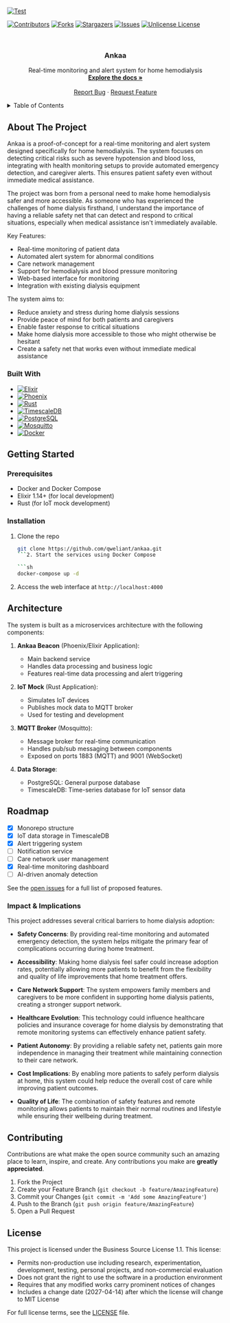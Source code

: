 #

<!-- PROJECT SHIELDS -->
[![Test](https://github.com/qweliant/ankaa/actions/workflows/ci.yml/badge.svg)](https://github.com/qweliant/ankaa/actions/workflows/ci.yml)

[![Contributors][contributors-shield]][contributors-url]
[![Forks][forks-shield]][forks-url]
[![Stargazers][stars-shield]][stars-url]
[![Issues][issues-shield]][issues-url]
[![Unlicense License][license-shield]][license-url]

<!-- PROJECT LOGO -->
<br />
<div align="center">
  <h3 align="center">Ankaa</h3>

  <p align="center">
    Real-time monitoring and alert system for home hemodialysis
    <br />
    <a href="https://github.com/qweliant/ankaa"><strong>Explore the docs »</strong></a>
    <br />
    <br />
    <a href="https://github.com/qweliant/ankaa/issues">Report Bug</a>
    &middot;
    <a href="https://github.com/qweliant/ankaa/issues">Request Feature</a>
  </p>
</div>

<!-- TABLE OF CONTENTS -->
<details>
  <summary>Table of Contents</summary>
  <ol>
    <li>
      <a href="#about-the-project">About The Project</a>
      <ul>
        <li><a href="#built-with">Built With</a></li>
      </ul>
    </li>
    <li>
      <a href="#getting-started">Getting Started</a>
      <ul>
        <li><a href="#prerequisites">Prerequisites</a></li>
        <li><a href="#installation">Installation</a></li>
      </ul>
    </li>
    <li><a href="#architecture">Architecture</a></li>
    <li><a href="#impact--implications">Impact & Implications</a></li>
    <li><a href="#roadmap">Roadmap</a></li>
    <li><a href="#contributing">Contributing</a></li>
    <li><a href="#license">License</a></li>
  </ol>
</details>

<!-- ABOUT THE PROJECT -->

## About The Project

Ankaa is a proof-of-concept for a real-time monitoring and alert system designed specifically for home hemodialysis. The system focuses on detecting critical risks such as severe hypotension and blood loss, integrating with health monitoring setups to provide automated emergency detection, and caregiver alerts. This ensures patient safety even without immediate medical assistance.

The project was born from a personal need to make home hemodialysis safer and more accessible. As someone who has experienced the challenges of home dialysis firsthand, I understand the importance of having a reliable safety net that can detect and respond to critical situations, especially when medical assistance isn't immediately available.

Key Features:

- Real-time monitoring of patient data
- Automated alert system for abnormal conditions
- Care network management
- Support for hemodialysis and blood pressure monitoring
- Web-based interface for monitoring
- Integration with existing dialysis equipment

The system aims to:

- Reduce anxiety and stress during home dialysis sessions
- Provide peace of mind for both patients and caregivers
- Enable faster response to critical situations
- Make home dialysis more accessible to those who might otherwise be hesitant
- Create a safety net that works even without immediate medical assistance

### Built With

- [![Elixir][Elixir-badge]][Elixir-url]
- [![Phoenix][Phoenix-badge]][Phoenix-url]
- [![Rust][Rust-badge]][Rust-url]
- [![TimescaleDB][TimescaleDB-badge]][TimescaleDB-url]
- [![PostgreSQL][PostgreSQL-badge]][PostgreSQL-url]
- [![Mosquitto][Mosquitto-badge]][Mosquitto-url]
- [![Docker][Docker-badge]][Docker-url]

<!-- GETTING STARTED -->

## Getting Started

### Prerequisites

- Docker and Docker Compose
- Elixir 1.14+ (for local development)
- Rust (for IoT mock development)

### Installation

1. Clone the repo

   ````sh
   git clone https://github.com/qweliant/ankaa.git
   ```2. Start the services using Docker Compose

   ```sh
   docker-compose up -d
   ````

2. Access the web interface at `http://localhost:4000`

<!-- ARCHITECTURE -->

## Architecture

The system is built as a microservices architecture with the following components:

1. **Ankaa Beacon** (Phoenix/Elixir Application):

   - Main backend service
   - Handles data processing and business logic
   - Features real-time data processing and alert triggering

2. **IoT Mock** (Rust Application):

   - Simulates IoT devices
   - Publishes mock data to MQTT broker
   - Used for testing and development

3. **MQTT Broker** (Mosquitto):

   - Message broker for real-time communication
   - Handles pub/sub messaging between components
   - Exposed on ports 1883 (MQTT) and 9001 (WebSocket)

4. **Data Storage**:
   - PostgreSQL: General purpose database
   - TimescaleDB: Time-series database for IoT sensor data

<!-- ROADMAP -->

## Roadmap

- [x] Monorepo structure
- [x] IoT data storage in TimescaleDB
- [x] Alert triggering system
- [ ] Notification service
- [ ] Care network user management
- [x] Real-time monitoring dashboard
- [ ] AI-driven anomaly detection

See the [open issues](https://github.com/qweliant/ankaa/issues) for a full list of proposed features.

### Impact & Implications

This project addresses several critical barriers to home dialysis adoption:

- **Safety Concerns**: By providing real-time monitoring and automated emergency detection, the system helps mitigate the primary fear of complications occurring during home treatment.

- **Accessibility**: Making home dialysis feel safer could increase adoption rates, potentially allowing more patients to benefit from the flexibility and quality of life improvements that home treatment offers.

- **Care Network Support**: The system empowers family members and caregivers to be more confident in supporting home dialysis patients, creating a stronger support network.

- **Healthcare Evolution**: This technology could influence healthcare policies and insurance coverage for home dialysis by demonstrating that remote monitoring systems can effectively enhance patient safety.

- **Patient Autonomy**: By providing a reliable safety net, patients gain more independence in managing their treatment while maintaining connection to their care network.

- **Cost Implications**: By enabling more patients to safely perform dialysis at home, this system could help reduce the overall cost of care while improving patient outcomes.

- **Quality of Life**: The combination of safety features and remote monitoring allows patients to maintain their normal routines and lifestyle while ensuring their wellbeing during treatment.

<!-- CONTRIBUTING -->

## Contributing

Contributions are what make the open source community such an amazing place to learn, inspire, and create. Any contributions you make are **greatly appreciated**.

1. Fork the Project
2. Create your Feature Branch (`git checkout -b feature/AmazingFeature`)
3. Commit your Changes (`git commit -m 'Add some AmazingFeature'`)
4. Push to the Branch (`git push origin feature/AmazingFeature`)
5. Open a Pull Request

<!-- LICENSE -->

## License

This project is licensed under the Business Source License 1.1. This license:

- Permits non-production use including research, experimentation, development, testing, personal projects, and non-commercial evaluation
- Does not grant the right to use the software in a production environment
- Requires that any modified works carry prominent notices of changes
- Includes a change date (2027-04-14) after which the license will change to MIT License

For full license terms, see the [LICENSE](LICENSE) file.

<!-- MARKDOWN LINKS & IMAGES -->

[contributors-shield]: https://img.shields.io/github/contributors/qweliant/ankaa.svg?style=for-the-badge
[contributors-url]: https://github.com/qweliant/ankaa/graphs/contributors
[forks-shield]: https://img.shields.io/github/forks/qweliant/ankaa.svg?style=for-the-badge
[forks-url]: https://github.com/qweliant/ankaa/network/members
[stars-shield]: https://img.shields.io/github/stars/qweliant/ankaa.svg?style=for-the-badge
[stars-url]: https://github.com/qweliant/ankaa/stargazers
[issues-shield]: https://img.shields.io/github/issues/qweliant/ankaa.svg?style=for-the-badge
[issues-url]: https://github.com/qweliant/ankaa/issues
[license-shield]: https://img.shields.io/github/license/qweliant/ankaa.svg?style=for-the-badge
[license-url]: https://github.com/qweliant/ankaa/blob/master/LICENSE
[Elixir-badge]: https://img.shields.io/badge/Elixir-4B275F?style=for-the-badge&logo=elixir&logoColor=white
[Elixir-url]: https://elixir-lang.org/
[Phoenix-badge]: https://img.shields.io/badge/Phoenix-FD4F00?style=for-the-badge&logo=phoenix&logoColor=white
[Phoenix-url]: https://www.phoenixframework.org/
[Rust-badge]: https://img.shields.io/badge/Rust-000000?style=for-the-badge&logo=rust&logoColor=white
[Rust-url]: https://www.rust-lang.org/
[TimescaleDB-badge]: https://img.shields.io/badge/TimescaleDB-000000?style=for-the-badge&logo=timescaledb&logoColor=white
[TimescaleDB-url]: https://www.timescale.com/
[Mosquitto-badge]: https://img.shields.io/badge/Mosquitto-3C5280?style=for-the-badge&logo=eclipsemosquitto&logoColor=white
[Mosquitto-url]: https://mosquitto.org/
[Docker-badge]: https://img.shields.io/badge/Docker-2496ED?style=for-the-badge&logo=docker&logoColor=white
[Docker-url]: https://www.docker.com/
[PostgreSQL-badge]: https://img.shields.io/badge/PostgreSQL-336791?style=for-the-badge&logo=postgresql&logoColor=white
[PostgreSQL-url]: https://www.postgresql.org/
